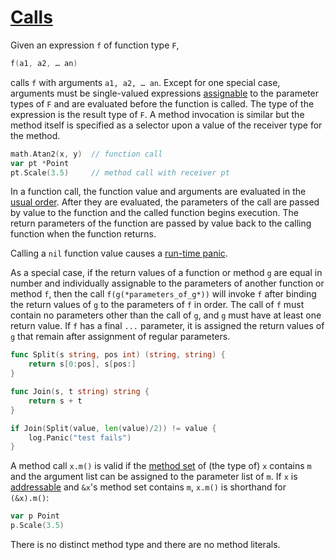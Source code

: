# [Calls](#calls)

Given an expression `f` of function type `F`,

```go
f(a1, a2, … an)
```

calls `f` with arguments `a1, a2, … an`. Except for one special case, arguments must be single-valued expressions [assignable](/Statements/assignments.html) to the parameter types of `F` and are evaluated before the function is called. The type of the expression is the result type of `F`. A method invocation is similar but the method itself is specified as a selector upon a value of the receiver type for the method.

```go
math.Atan2(x, y)  // function call
var pt *Point
pt.Scale(3.5)     // method call with receiver pt
```

In a function call, the function value and arguments are evaluated in the [usual order](/Expressions/order_of_evaluation.html). After they are evaluated, the parameters of the call are passed by value to the function and the called function begins execution. The return parameters of the function are passed by value back to the calling function when the function returns.

Calling a `nil` function value causes a [run-time panic](/Run-time%20panics/).

As a special case, if the return values of a function or method `g` are equal in number and individually assignable to the parameters of another function or method `f`, then the call `f(g(*parameters_of_g*))` will invoke `f` after binding the return values of `g` to the parameters of `f` in order. The call of `f` must contain no parameters other than the call of `g`, and `g` must have at least one return value. If `f` has a final `...` parameter, it is assigned the return values of `g` that remain after assignment of regular parameters.

```go
func Split(s string, pos int) (string, string) {
	return s[0:pos], s[pos:]
}

func Join(s, t string) string {
	return s + t
}

if Join(Split(value, len(value)/2)) != value {
	log.Panic("test fails")
}
```

A method call `x.m()` is valid if the [method set](/Types/method_sets.html) of (the type of) `x` contains `m` and the argument list can be assigned to the parameter list of `m`. If `x` is [addressable](/Expressions/address_operators.html) and `&x`'s method set contains `m`, `x.m()` is shorthand for `(&x).m()`:

```go
var p Point
p.Scale(3.5)
```

There is no distinct method type and there are no method literals.
